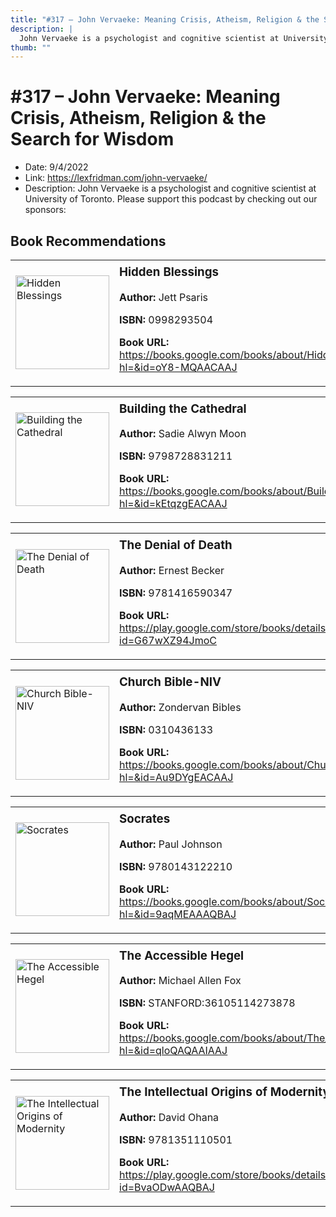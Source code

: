 ```yaml
---
title: "#317 – John Vervaeke: Meaning Crisis, Atheism, Religion & the Search for Wisdom"
description: |
  John Vervaeke is a psychologist and cognitive scientist at University of Toronto. Please support this podcast by checking out our sponsors:"
thumb: ""
---
```


# #317 – John Vervaeke: Meaning Crisis, Atheism, Religion & the Search for Wisdom

  - Date: 9/4/2022
  - Link: https://lexfridman.com/john-vervaeke/
  - Description: John Vervaeke is a psychologist and cognitive scientist at University of Toronto. Please support this podcast by checking out our sponsors:

## Book Recommendations

<table style="border: none;"><tr style="border: none;"><td style="border: none;"><img src="https://books.google.com/books/content?id=oY8-MQAACAAJ&printsec=frontcover&img=1&zoom=1&source=gbs_api" alt="Hidden Blessings" width="150" style="vertical-align: top;"></td><td style="border: none; vertical-align: top;"><h3 style='margin-top: 5'>Hidden Blessings</h3><p><strong>Author:</strong> Jett Psaris</p><p><strong>ISBN:</strong> 0998293504</p><p><strong>Book URL:</strong> <a href="https://books.google.com/books/about/Hidden_Blessings.html?hl=&id=oY8-MQAACAAJ">https://books.google.com/books/about/Hidden_Blessings.html?hl=&id=oY8-MQAACAAJ</a></p></td></tr></table>
<table style="border: none;"><tr style="border: none;"><td style="border: none;"><img src="https://books.google.com/books/content?id=kEtqzgEACAAJ&printsec=frontcover&img=1&zoom=1&source=gbs_api" alt="Building the Cathedral" width="150" style="vertical-align: top;"></td><td style="border: none; vertical-align: top;"><h3 style='margin-top: 5'>Building the Cathedral</h3><p><strong>Author:</strong> Sadie Alwyn Moon</p><p><strong>ISBN:</strong> 9798728831211</p><p><strong>Book URL:</strong> <a href="https://books.google.com/books/about/Building_the_Cathedral.html?hl=&id=kEtqzgEACAAJ">https://books.google.com/books/about/Building_the_Cathedral.html?hl=&id=kEtqzgEACAAJ</a></p></td></tr></table>
<table style="border: none;"><tr style="border: none;"><td style="border: none;"><img src="https://books.google.com/books/content?id=G67wXZ94JmoC&printsec=frontcover&img=1&zoom=1&edge=curl&source=gbs_api" alt="The Denial of Death" width="150" style="vertical-align: top;"></td><td style="border: none; vertical-align: top;"><h3 style='margin-top: 5'>The Denial of Death</h3><p><strong>Author:</strong> Ernest Becker</p><p><strong>ISBN:</strong> 9781416590347</p><p><strong>Book URL:</strong> <a href="https://play.google.com/store/books/details?id=G67wXZ94JmoC">https://play.google.com/store/books/details?id=G67wXZ94JmoC</a></p></td></tr></table>
<table style="border: none;"><tr style="border: none;"><td style="border: none;"><img src="https://books.google.com/books/content?id=Au9DYgEACAAJ&printsec=frontcover&img=1&zoom=1&source=gbs_api" alt="Church Bible-NIV" width="150" style="vertical-align: top;"></td><td style="border: none; vertical-align: top;"><h3 style='margin-top: 5'>Church Bible-NIV</h3><p><strong>Author:</strong> Zondervan Bibles</p><p><strong>ISBN:</strong> 0310436133</p><p><strong>Book URL:</strong> <a href="https://books.google.com/books/about/Church_Bible_NIV.html?hl=&id=Au9DYgEACAAJ">https://books.google.com/books/about/Church_Bible_NIV.html?hl=&id=Au9DYgEACAAJ</a></p></td></tr></table>
<table style="border: none;"><tr style="border: none;"><td style="border: none;"><img src="https://books.google.com/books/content?id=9aqMEAAAQBAJ&printsec=frontcover&img=1&zoom=1&source=gbs_api" alt="Socrates" width="150" style="vertical-align: top;"></td><td style="border: none; vertical-align: top;"><h3 style='margin-top: 5'>Socrates</h3><p><strong>Author:</strong> Paul Johnson</p><p><strong>ISBN:</strong> 9780143122210</p><p><strong>Book URL:</strong> <a href="https://books.google.com/books/about/Socrates.html?hl=&id=9aqMEAAAQBAJ">https://books.google.com/books/about/Socrates.html?hl=&id=9aqMEAAAQBAJ</a></p></td></tr></table>
<table style="border: none;"><tr style="border: none;"><td style="border: none;"><img src="https://books.google.com/books/content?id=qloQAQAAIAAJ&printsec=frontcover&img=1&zoom=1&source=gbs_api" alt="The Accessible Hegel" width="150" style="vertical-align: top;"></td><td style="border: none; vertical-align: top;"><h3 style='margin-top: 5'>The Accessible Hegel</h3><p><strong>Author:</strong> Michael Allen Fox</p><p><strong>ISBN:</strong> STANFORD:36105114273878</p><p><strong>Book URL:</strong> <a href="https://books.google.com/books/about/The_Accessible_Hegel.html?hl=&id=qloQAQAAIAAJ">https://books.google.com/books/about/The_Accessible_Hegel.html?hl=&id=qloQAQAAIAAJ</a></p></td></tr></table>
<table style="border: none;"><tr style="border: none;"><td style="border: none;"><img src="https://books.google.com/books/content?id=BvaODwAAQBAJ&printsec=frontcover&img=1&zoom=1&edge=curl&source=gbs_api" alt="The Intellectual Origins of Modernity" width="150" style="vertical-align: top;"></td><td style="border: none; vertical-align: top;"><h3 style='margin-top: 5'>The Intellectual Origins of Modernity</h3><p><strong>Author:</strong> David Ohana</p><p><strong>ISBN:</strong> 9781351110501</p><p><strong>Book URL:</strong> <a href="https://play.google.com/store/books/details?id=BvaODwAAQBAJ">https://play.google.com/store/books/details?id=BvaODwAAQBAJ</a></p></td></tr></table>
